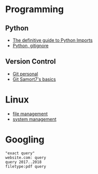 # Programming

## Python
-   [The definitive guide to Python Imports](https://chrisyeh96.github.io/2017/08/08/definitive-guide-python-imports.html)
-   [Python, gitignore](./topics/vscode-python-gitignore.md)

## Version Control

-   [Git personal](./topics/git-personal.md)
-   [Git Samort7's basics](./topics/git-samort7.md)

# Linux

-   [file management](./topics/Linux_File_Management.md)
-   [system management](./topics/Linux_System_Management.md)

# Googling

```
"exact query"
website.com: query
query 2017..2018
filetype:pdf query
```